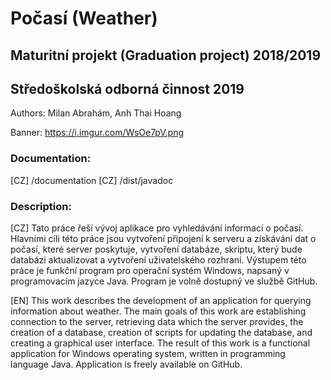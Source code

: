 # Počasí (Weather)
## Maturitní projekt (Graduation project) 2018/2019
## Středoškolská odborná činnost 2019

Authors:
Milan Abrahám, Anh Thai Hoang

Banner:
https://i.imgur.com/WsOe7pV.png

### Documentation:
[CZ] /documentation
[CZ] /dist/javadoc

### Description:
[CZ] Tato práce řeší vývoj aplikace pro vyhledávání informací o počasí. Hlavními cíli této práce jsou vytvoření připojení k serveru a získávání dat o počasí, které server poskytuje, vytvoření databáze, skriptu, který bude databázi aktualizovat a vytvoření uživatelského rozhraní. Výstupem této práce je funkční program pro operační systém Windows, napsaný v programovacím jazyce Java. Program je volně dostupný ve službě GitHub.

[EN] This work describes the development of an application for querying information about weather. The main goals of this work are establishing connection to the server, retrieving data which the server provides, the creation of a database, creation of scripts for updating the database, and creating a graphical user interface. The result of this work is a functional application for Windows operating system, written in programming language Java. Application is freely available on GitHub.
